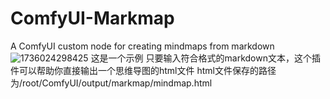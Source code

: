 # ComfyUI-Markmap
A ComfyUI custom node for creating mindmaps from markdown
![1736024298425](https://github.com/user-attachments/assets/270db3f0-15a4-46fc-b7f8-f4bc01a77b82)
这是一个示例
只要输入符合格式的markdown文本，这个插件可以帮助你直接输出一个思维导图的html文件
html文件保存的路径为/root/ComfyUI/output/markmap/mindmap.html

